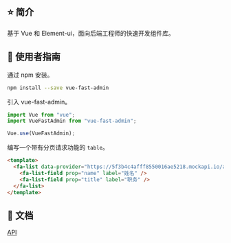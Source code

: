 <!-- ## :star: 特性

- 支持ES6+或TypeScript编写源码，编译生成生产代码
- 多环境支持（支持浏览器原生，支持AMD，CMD，支持Webpack，Rollup，fis等，支持Node）
- 集成[jsmini](https://github.com/jsmini)

> 注意: 如果不同时使用 `export` 与 `export default` 可打开 `legacy模式`，`legacy模式` 下的模块系统可以兼容 `ie6-8`，见rollup配置文件 -->
<!--
## :pill: 兼容性
单元测试保证支持如下环境：

| IE   | CH   | FF   | SF   | OP   | IOS  | Android   | Node  |
| ---- | ---- | ---- | ---- | ---- | ---- | ---- | ----- |
| 6+   | 29+ | 55+  | 9+   | 50+  | 9+   | 4+   | 4+ |

**注意：编译代码依赖ES5环境，对于ie6-8需要引入[es5-shim](http://github.com/es-shims/es5-shim/)才可以兼容，可以查看[demo/demo-global.html](./demo/demo-global.html)中的例子**
 -->

<!-- ## :open_file_folder: 目录介绍

```
.
├── demo 使用demo
├── dist 编译产出代码
├── doc 项目文档
├── src 源代码目录
├── test 单元测试
├── CHANGELOG.md 变更日志
└── TODO.md 计划功能
``` -->

## :star: 简介

基于 Vue 和 Element-ui，面向后端工程师的快速开发组件库。

## :rocket: 使用者指南

通过 npm 安装。

```bash
npm install --save vue-fast-admin
```

引入 vue-fast-admin。

```js
import Vue from "vue";
import VueFastAdmin from "vue-fast-admin";

Vue.use(VueFastAdmin);
```

编写一个带有分页请求功能的 `table`。

```html
<template>
  <fa-list data-provider="https://5f3b4c4afff8550016ae5218.mockapi.io/api/test/users" >
    <fa-list-field prop="name" label="姓名" />
    <fa-list-field prop="title" label="职务" />
  </fa-list>
</template>
```

## :bookmark_tabs: 文档

[API](https://vue-fast-admin.luzhenqian.com/)

<!--
## :kissing_heart: 贡献者指南
首次运行需要先安装依赖

```bash
$ npm install
```

一键打包生成生产代码

```bash
$ npm run build
```

运行单元测试:

```bash
$ npm test
```

> 注意：浏览器环境需要手动测试，位于`test/browser`

修改 package.json 中的版本号，修改 README.md 中的版本号，修改 CHANGELOG.md，然后发布新版

```bash
$ npm run release
```

将新版本发布到npm

```bash
$ npm publish
```

## 贡献者列表

[contributors](https://github.com/15753140326@163.com/vue-fast-admin/graphs/contributors)

## :gear: 更新日志
[CHANGELOG.md](./CHANGELOG.md)

## :airplane: 计划列表
[TODO.md](./TODO.md) -->
